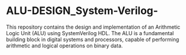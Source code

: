 # ALU-DESIGN_System-Verilog-
This repository contains the design and implementation of an Arithmetic Logic Unit (ALU) using SystemVerilog HDL. The ALU is a fundamental building block in digital systems and processors, capable of performing arithmetic and logical operations on binary data.
